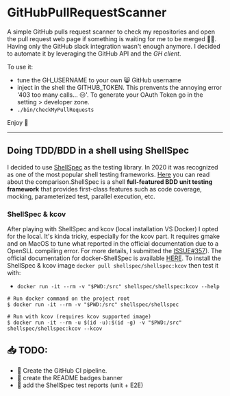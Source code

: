 # GitHubPullRequestScanner

A simple GitHub pulls request scanner to check my repositories and open the pull request web page if something is waiting for me to be merged 🕵🏻.
Having only the GitHub slack integration wasn't enough anymore. I decided to automate it by leveraging the GitHub API and the *GH client*.

To use it:

- tune the GH_USERNAME to your own 😸 GitHub username
- inject in the shell the GITHUB_TOKEN. This prenvents the annoying error '403 too many calls... 😑'. To generate your OAuth Token go in the setting > developer zone.
- `./bin/checkMyPullRequests`
  
Enjoy 🥳

---

## Doing TDD/BDD in a shell using ShellSpec

I decided to use [ShellSpec](https://shellspec.info/) as the testing library. In 2020 it was recognized as one of the most popular shell testing frameworks. [Here](https://github.com/dodie/testing-in-bash) you can read about the comparison.ShellSpec is a shell **full-featured BDD unit testing framework** that provides first-class features such as code coverage, mocking, parameterized test, parallel execution, etc.

### ShellSpec & kcov

After playing with ShellSpec and kcov (local installation VS Docker) I opted for the local. It's kinda tricky, especially for the kcov part. It requires gmake and on MacOS to tune what reported in the official documentation due to a OpenSLL compiling error. For more details, I submitted the [ISSUE#357](https://github.com/SimonKagstrom/kcov/issues/357)).
The official documentation for docker-ShellSpec is available [HERE](https://github.com/shellspec/shellspec/blob/master/docs/docker.md). To install the ShellSpec & kcov image `docker pull shellspec/shellspec:kcov` then test it with:
- `docker run -it --rm -v "$PWD:/src" shellspec/shellspec:kcov --help`

``` console
# Run docker command on the project root
$ docker run -it --rm -v "$PWD:/src" shellspec/shellspec

# Run with kcov (requires kcov supported image)
$ docker run -it --rm -u $(id -u):$(id -g) -v "$PWD:/src" shellspec/shellspec:kcov --kcov
```


## 📥 TODO:

- 📌 Create the GitHub CI pipeline.
- 📌 create the README badges banner
- 📌 add the ShellSpec test reports (unit + E2E)
